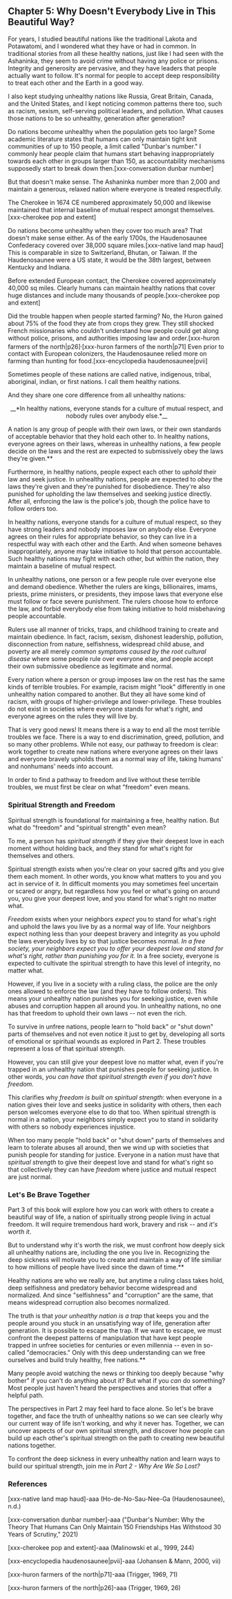 ## Chapter 5: Why Doesn't Everybody Live in This Beautiful Way?

For years, I studied beautiful nations like the traditional Lakota and Potawatomi, and I wondered what they have or had in common. In traditional stories from all these healthy nations, just like I had seen with the Ashaninka, they seem to avoid crime without having any police or prisons. Integrity and generosity are pervasive, and they have leaders that people actually want to follow. It's normal for people to accept deep responsibility to treat each other and the Earth in a good way.

I also kept studying unhealthy nations like Russia, Great Britain, Canada, and the United States, and I kept noticing common patterns there too, such as racism, sexism, self-serving political leaders, and pollution. What causes those nations to be so unhealthy, generation after generation?

Do nations become unhealthy when the population gets too large? Some academic literature states that humans can only maintain tight knit communities of up to 150 people, a limit called "Dunbar's number." I commonly hear people claim that humans start behaving inappropriately towards each other in groups larger than 150, as accountability mechanisms supposedly start to break down then.[xxx-conversation dunbar number]

But that doesn't make sense. The Ashaninka number more than 2,000 and maintain a generous, relaxed nation where everyone is treated respectfully.

The Cherokee in 1674 CE numbered approximately 50,000 and likewise maintained that internal baseline of mutual respect amongst themselves.[xxx-cherokee pop and extent]

Do nations become unhealthy when they cover too much area? That doesn't make sense either. As of the early 1700s, the Haudenosaunee Confederacy covered over 38,000 square miles.[xxx-native land map haud] This is comparable in size to Switzerland, Bhutan, or Taiwan. If the Haudenosaunee were a US state, it would be the 38th largest, between Kentucky and Indiana.

Before extended European contact, the Cherokee covered approximately 40,000 sq miles. Clearly humans can maintain healthy nations that cover huge distances and include many thousands of people.[xxx-cherokee pop and extent]

Did the trouble happen when people started farming? No, the Huron gained about 75% of the food they ate from crops they grew. They still shocked French missionaries who couldn't understand how people could get along without police, prisons, and authorities imposing law and order.[xxx-huron farmers of the north|p26]<sup>,</sup>[xxx-huron farmers of the north|p71] Even prior to contact with European colonizers, the Haudenosaunee relied more on farming than hunting for food.[xxx-encyclopedia haudenosaunee|pvii]

Sometimes people of these nations are called native, indigenous, tribal, aboriginal, indian, or first nations. I call them healthy nations.

And they share one core difference from all unhealthy nations:

<center>__*In healthy nations, everyone stands for a culture of mutual respect, and nobody rules over anybody else.*__</center>

A nation is any group of people with their own laws, or their own standards of acceptable behavior that they hold each other to. In healthy nations, everyone agrees on their laws, whereas in unhealthy nations, a few people decide on the laws and the rest are expected to submissively obey the laws they're given.**

Furthermore, in healthy nations, people expect each other to _uphold_ their law and seek justice. In unhealthy nations, people are expected to _obey_ the laws they're given and they're punished for disobedience. They're also punished for upholding the law themselves and seeking justice directly. After all, enforcing the law is the police's job, though the police have to follow orders too.

In healthy nations, everyone stands for a culture of mutual respect, so they have strong leaders and nobody imposes law on anybody else. Everyone agrees on their rules for appropriate behavior, so they can live in a respectful way with each other and the Earth. And when someone behaves inappropriately, anyone may take initiative to hold that person accountable. Such healthy nations may fight with each other, but within the nation, they maintain a baseline of mutual respect.

In unhealthy nations, one person or a few people rule over everyone else and demand obedience. Whether the rulers are kings, billionaires, imams, priests, prime ministers, or presidents, they impose laws that everyone else must follow or face severe punishment. The rulers choose how to enforce the law, and forbid everybody else from taking initiative to hold misbehaving people accountable.

Rulers use all manner of tricks, traps, and childhood training to create and maintain obedience. In fact, racism, sexism, dishonest leadership, pollution, disconnection from nature, selfishness, widespread child abuse, and poverty are all merely _common symptoms caused by the root cultural disease_ where some people rule over everyone else, and people accept their own submissive obedience as legitimate and normal.

Every nation where a person or group imposes law on the rest has the same kinds of terrible troubles. For example, racism might "look" differently in one unhealthy nation compared to another. But they all have some kind of racism, with groups of higher-privilege and lower-privilege. These troubles do not exist in societies where everyone stands for what's right, and everyone agrees on the rules they will live by.

That is very good news! It means there is a way to end all the most terrible troubles we face. There is a way to end discrimination, greed, pollution, and so many other problems. While not easy, our pathway to freedom is clear: work together to create new nations where everyone agrees on their laws and everyone bravely upholds them as a normal way of life, taking humans' and nonhumans' needs into account.

In order to find a pathway to freedom and live without these terrible troubles, we must first be clear on what "freedom" even means.

### Spiritual Strength and Freedom

Spiritual strength is foundational for maintaining a free, healthy nation. But what do "freedom" and "spiritual strength" even mean?

To me, a person has _spiritual strength_ if they give their deepest love in each moment without holding back, and they stand for what's right for themselves and others.

Spiritual strength exists when you're clear on your sacred gifts and you give them each moment. In other words, you know what matters to you and you act in service of it. In difficult moments you may sometimes feel uncertain or scared or angry, but regardless how you feel or what's going on around you, you give your deepest love, and you stand for what's right no matter what.

_Freedom_ exists when your neighbors _expect_ you to stand for what's right and uphold the laws you live by as a normal way of life. Your neighbors expect nothing less than your deepest bravery and integrity as you uphold the laws everybody lives by so that justice becomes normal. _In a free society, your neighbors expect you to offer your deepest love and stand for what's right, rather than punishing you for it._ In a free society, everyone is expected to cultivate the spiritual strength to have this level of integrity, no matter what.

However, if you live in a society with a ruling class, the police are the only ones allowed to enforce the law (and they have to follow orders). This means your unhealthy nation punishes you for seeking justice, even while abuses and corruption happen all around you. In unhealthy nations, no one has that freedom to uphold their own laws -- not even the rich.

To survive in unfree nations, people learn to "hold back" or "shut down" parts of themselves and not even notice it just to get by, developing all sorts of emotional or spiritual wounds as explored in Part 2. These troubles represent a loss of that spiritual strength.

However, you can still give your deepest love no matter what, even if you're trapped in an unhealthy nation that punishes people for seeking justice. In other words, _you can have that spiritual strength even if you don't have freedom._

This clarifies why _freedom is built on spiritual strength_: when everyone in a nation gives their love and seeks justice in solidarity with others, then each person welcomes everyone else to do that too. When spiritual strength is normal in a nation, your neighbors simply expect you to stand in solidarity with others so nobody experiences injustice.

When too many people "hold back" or "shut down" parts of themselves and learn to tolerate abuses all around, then we wind up with societies that punish people for standing for justice. Everyone in a nation must have that _spiritual strength_ to give their deepest love and stand for what's right so that collectively they can have _freedom_ where justice and mutual respect are just normal.

### Let's Be Brave Together

Part 3 of this book will explore how you can work with others to create a beautiful way of life, a nation of spiritually strong people living in actual freedom. It will require tremendous hard work, bravery and risk -- and _it's worth it_.

But to understand why it's worth the risk, we must confront how deeply sick all unhealthy nations are, including the one you live in. Recognizing the deep sickness will motivate you to create and maintain a way of life similiar to how millions of people have lived since the dawn of time.**

Healthy nations are who we really are, but anytime a ruling class takes hold, deep selfishness and predatory behavior become widespread and normalized. And since "selfishness" and "corruption" are the same, that means widespread corruption also becomes normalized.

The truth is that _your unhealthy nation is a trap_ that keeps you and the people around you stuck in an unsatisfying way of life, generation after generation. It is possible to escape the trap. If we want to escape, we must confront the deepest patterns of manipulation that have kept people trapped in unfree societies for centuries or even millennia -- even in so-called "democracies." Only with this deep understanding can we free ourselves and build truly healthy, free nations.**

Many people avoid watching the news or thinking too deeply because "why bother" if you can't do anything about it? But what if you _can_ do something? Most people just haven't heard the perspectives and stories that offer a helpful path.

The perspectives in Part 2 may feel hard to face alone. So let's be brave together, and face the truth of unhealthy nations so we can see clearly why our current way of life isn't working, and why it never has. Together, we can uncover aspects of our own spiritual strength, and discover how people can build up each other's spiritual strength on the path to creating new beautiful nations together.

To confront the deep sickness in every unhealthy nation and learn ways to build our spiritual strength, join me in _Part 2 - Why Are We So Lost?_

### References

[xxx-native land map haud]-aaa (Ho-de-No-Sau-Nee-Ga (Haudenosaunee), n.d.)

[xxx-conversation dunbar number]-aaa ("Dunbar's Number: Why the Theory That Humans Can Only Maintain 150 Friendships Has Withstood 30 Years of Scrutiny," 2021)

[xxx-cherokee pop and extent]-aaa (Malinowski et al., 1999, 244)

[xxx-encyclopedia haudenosaunee|pvii]-aaa (Johansen & Mann, 2000, vii)

[xxx-huron farmers of the north|p71]-aaa (Trigger, 1969, 71)

[xxx-huron farmers of the north|p26]-aaa (Trigger, 1969, 26)